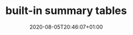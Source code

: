 ---
title: built-in summary tables
description: Convenient summary listing of all available items in a section on one page.
date: 2020-08-05T20:46:07+01:00
lastmod: 2020-08-05T20:46:07+01:00
draft: false
seo_article_headline: Index of summary listing tables for pypyr functionality.
seo_description: Summary listings give you a handy one-page summary of all available items in a section. 
seo_is_carousel: true
---